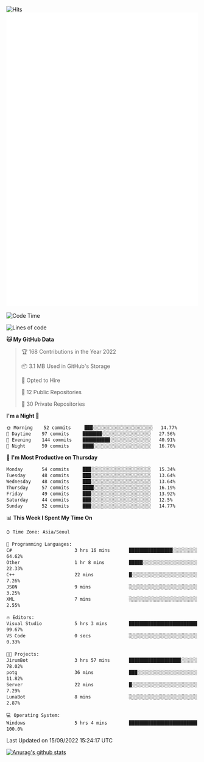 ![Hits](https://hits.seeyoufarm.com/api/count/incr/badge.svg?url=https%3A%2F%2Fgithub.com%2Fkokose1234&count_bg=%2379C83D&title_bg=%23555555&icon=apple.svg&icon_color=%23E7E7E7&title=hits&edge_flat=false)
<br/>
![Metrics](https://github.com/kokose1234/kokose1234/blob/main/github-metrics.svg)

<!--START_SECTION:waka-->
![Code Time](http://img.shields.io/badge/Code%20Time-690%20hrs%2046%20mins-blue)

![Lines of code](https://img.shields.io/badge/From%20Hello%20World%20I%27ve%20Written-936%20Thousand%20lines%20of%20code-blue)

**🐱 My GitHub Data** 

> 🏆 168 Contributions in the Year 2022
 > 
> 📦 3.1 MB Used in GitHub's Storage 
 > 
> 💼 Opted to Hire
 > 
> 📜 12 Public Repositories 
 > 
> 🔑 30 Private Repositories  
 > 
**I'm a Night 🦉** 

```text
🌞 Morning    52 commits     ███░░░░░░░░░░░░░░░░░░░░░░   14.77% 
🌆 Daytime    97 commits     ███████░░░░░░░░░░░░░░░░░░   27.56% 
🌃 Evening    144 commits    ██████████░░░░░░░░░░░░░░░   40.91% 
🌙 Night      59 commits     ████░░░░░░░░░░░░░░░░░░░░░   16.76%

```
📅 **I'm Most Productive on Thursday** 

```text
Monday       54 commits     ███░░░░░░░░░░░░░░░░░░░░░░   15.34% 
Tuesday      48 commits     ███░░░░░░░░░░░░░░░░░░░░░░   13.64% 
Wednesday    48 commits     ███░░░░░░░░░░░░░░░░░░░░░░   13.64% 
Thursday     57 commits     ████░░░░░░░░░░░░░░░░░░░░░   16.19% 
Friday       49 commits     ███░░░░░░░░░░░░░░░░░░░░░░   13.92% 
Saturday     44 commits     ███░░░░░░░░░░░░░░░░░░░░░░   12.5% 
Sunday       52 commits     ███░░░░░░░░░░░░░░░░░░░░░░   14.77%

```


📊 **This Week I Spent My Time On** 

```text
⌚︎ Time Zone: Asia/Seoul

💬 Programming Languages: 
C#                       3 hrs 16 mins       ████████████████░░░░░░░░░   64.62% 
Other                    1 hr 8 mins         █████░░░░░░░░░░░░░░░░░░░░   22.33% 
C++                      22 mins             █░░░░░░░░░░░░░░░░░░░░░░░░   7.26% 
JSON                     9 mins              ░░░░░░░░░░░░░░░░░░░░░░░░░   3.25% 
XML                      7 mins              ░░░░░░░░░░░░░░░░░░░░░░░░░   2.55%

🔥 Editors: 
Visual Studio            5 hrs 3 mins        █████████████████████████   99.67% 
VS Code                  0 secs              ░░░░░░░░░░░░░░░░░░░░░░░░░   0.33%

🐱‍💻 Projects: 
JirumBot                 3 hrs 57 mins       ███████████████████░░░░░░   78.02% 
potg                     36 mins             ███░░░░░░░░░░░░░░░░░░░░░░   11.82% 
Server                   22 mins             █░░░░░░░░░░░░░░░░░░░░░░░░   7.29% 
LunaBot                  8 mins              ░░░░░░░░░░░░░░░░░░░░░░░░░   2.87%

💻 Operating System: 
Windows                  5 hrs 4 mins        █████████████████████████   100.0%

```


 Last Updated on 15/09/2022 15:24:17 UTC
<!--END_SECTION:waka-->

[![Anurag's github stats](https://github-readme-stats.vercel.app/api?username=kokose1234&theme=dracula)](https://github.com/anuraghazra/github-readme-stats)



	
